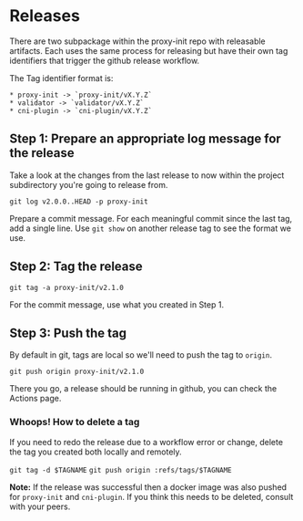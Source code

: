 # Releases

There are two subpackage within the proxy-init repo with releasable artifacts.
Each uses the same process for releasing but have their own tag identifiers
that trigger the github release workflow.

The Tag identifier format is:

    * proxy-init -> `proxy-init/vX.Y.Z`
    * validator -> `validator/vX.Y.Z`
    * cni-plugin -> `cni-plugin/vX.Y.Z`

## Step 1: Prepare an appropriate log message for the release

Take a look at the changes from the last release to now within the project
subdirectory you're going to release from.

`git log v2.0.0..HEAD -p proxy-init`

Prepare a commit message. For each meaningful commit since the last tag, add
a single line. Use `git show` on another release tag to see the format we use.

## Step 2: Tag the release

`git tag -a proxy-init/v2.1.0`

For the commit message, use what you created in Step 1.

## Step 3: Push the tag

By default in git, tags are local so we'll need to push the tag to `origin`.

`git push origin proxy-init/v2.1.0`

There you go, a release should be running in github, you can check the Actions
page.

### Whoops! How to delete a tag

If you need to redo the release due to a workflow error or change, delete
the tag you created both locally and remotely.

`git tag -d $TAGNAME`
`git push origin :refs/tags/$TAGNAME`

**Note:** If the release was successful then a docker image was also pushed
for `proxy-init` and `cni-plugin`. If you think this needs to be deleted, consult with your
peers.
